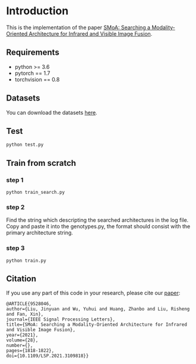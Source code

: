 # Introduction

This is the implementation of the paper [SMoA: Searching a Modality-Oriented Architecture for Infrared and Visible Image Fusion](https://ieeexplore.ieee.org/abstract/document/9528046).

## Requirements

* python >= 3.6
* pytorch == 1.7
* torchvision == 0.8

## Datasets

You can download the datasets [here](https://pan.baidu.com/s/1kUja4iau37MwLnGI8_lMWg?pwd=eapv).

## Test

```shell
python test.py
```

## Train from scratch

### step 1

```shell
python train_search.py
```

### step 2

Find the string which descripting the searched architectures in the log file. Copy and paste it into the genotypes.py, the format should consist with the primary architecture string.

### step 3

```shell
python train.py
```

## Citation

If you use any part of this code in your research, please cite our [paper](https://ieeexplore.ieee.org/abstract/document/9528046):

```
@ARTICLE{9528046,
author={Liu, Jinyuan and Wu, Yuhui and Huang, Zhanbo and Liu, Risheng and Fan, Xin},
journal={IEEE Signal Processing Letters},
title={SMoA: Searching a Modality-Oriented Architecture for Infrared and Visible Image Fusion},
year={2021},
volume={28},
number={},
pages={1818-1822},
doi={10.1109/LSP.2021.3109818}}
```
